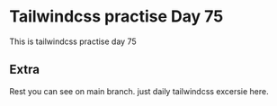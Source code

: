 # Tailwindcss practise Day 75

This is tailwindcss practise day 75

## Extra

Rest you can see on main branch. just daily tailwindcss excersie here.
